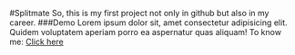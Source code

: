 #Splitmate
So, this is my first project not only in github but also in my career.
###Demo
Lorem ipsum dolor sit, amet consectetur adipisicing elit. Quidem voluptatem aperiam porro ea aspernatur quas aliquam!
To know me: [Click here](https://github.com/SivaG-pro)